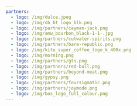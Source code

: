 ```yaml
---
partners:
  - logo: /img/dulce.jpeg
  - logo: /img/ob_bt_logo_blk.png
  - logo: /img/partners/cayman-jack.png
  - logo: /img/amw_bourbon_black-1-1-.jpg
  - logo: /img/partners/cutwater-spirits.png
  - logo: /img/partners/bare-republic.png
  - logo: /img/kitu_super_coffee_logo_k_400x.png
  - logo: /img/morning.png
  - logo: /img/partners/gts.png
  - logo: /img/partners/red-bull.png
  - logo: /img/partners/beyond-meat.png
  - logo: /img/gypsy.png
  - logo: /img/partners/foursigmatic.png
  - logo: /img/partners/joymode.png
  - logo: /img/bos_logo_full_colour.png
---
```


